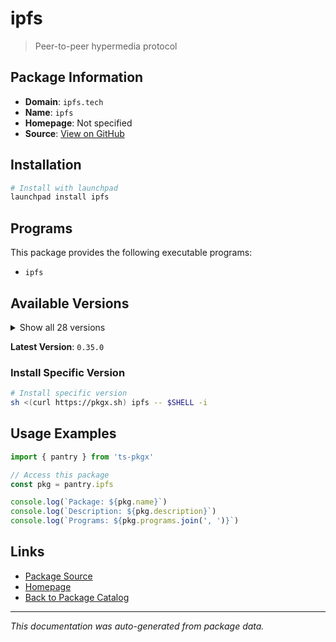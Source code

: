 # ipfs

> Peer-to-peer hypermedia protocol

## Package Information

- **Domain**: `ipfs.tech`
- **Name**: `ipfs`
- **Homepage**: Not specified
- **Source**: [View on GitHub](https://github.com/pkgxdev/pantry/tree/main/projects/ipfs.tech/package.yml)

## Installation

```bash
# Install with launchpad
launchpad install ipfs
```

## Programs

This package provides the following executable programs:

- `ipfs`

## Available Versions

<details>
<summary>Show all 28 versions</summary>

- `0.35.0`, `0.34.1`, `0.34.0`, `0.33.2`, `0.33.1`
- `0.33.0`, `0.32.1`, `0.32.0`, `0.31.0`, `0.30.0`
- `0.29.0`, `0.28.0`, `0.27.0`, `0.26.0`, `0.25.0`
- `0.24.0`, `0.23.0`, `0.22.0`, `0.21.1`, `0.21.0`
- `0.20.0`, `0.19.2`, `0.19.1`, `0.19.0`, `0.18.1`
- `0.18.0`, `0.17.0`, `0.16.0`

</details>

**Latest Version**: `0.35.0`

### Install Specific Version

```bash
# Install specific version
sh <(curl https://pkgx.sh) ipfs -- $SHELL -i
```

## Usage Examples

```typescript
import { pantry } from 'ts-pkgx'

// Access this package
const pkg = pantry.ipfs

console.log(`Package: ${pkg.name}`)
console.log(`Description: ${pkg.description}`)
console.log(`Programs: ${pkg.programs.join(', ')}`)
```

## Links

- [Package Source](https://github.com/pkgxdev/pantry/tree/main/projects/ipfs.tech/package.yml)
- [Homepage](#)
- [Back to Package Catalog](../../package-catalog.md)

---

*This documentation was auto-generated from package data.*
